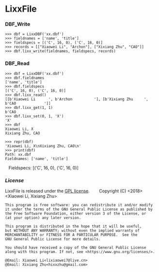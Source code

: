 # LixxFile


### DBF_Write
    >>> dbf = LixxDBF('xx.dbf')
    >>> fieldnames = ['name', 'title']
    >>> fieldspecs = [('C', 16, 0), ('C', 16, 0)]
    >>> records = [["Xiaowei Li", "Archon"], ["Xixiang Zhu", "CAO"]]
    >>> dbf.lixx_write(fieldnames, fieldspecs, records)

### DBF_Read
    >>> dbf = LixxDBF('xx.dbf')
    >>> dbf.fieldnames
    ['name', 'title']
    >>> dbf.fieldspecs
    [('C', 16, 0), ('C', 16, 0)]
    >>> dbf.lixx_read()
    [[b'Xiaowei Li      ', b'Archon          '], [b'Xixiang Zhu     ', b'CAO             ']]
    >>> dbf.lixx_get(1, 1)
    b'CAO
    >>> dbf.lixx_set(0, 1, 'X')
    'X'
    >>> dbf
    Xiaowei Li, X
    Xixiang Zhu, CAO
    
    >>> repr(dbf)
    'Xiaowei Li, X\nXixiang Zhu, CAO\n'
    >>> print(dbf)
    Path: xx.dbf
    Fieldnames: ['name', 'title']
    Fieldspecs: [('C', 16, 0), ('C', 16, 0)]

### *License*
LixxFile is released under the [GPL license](https://www.gnu.org/licenses/).
    
    Copyright (C) <2018>  <Xiaowei Li, Xixiang Zhu>

    This program is free software: you can redistribute it and/or modify
    it under the terms of the GNU General Public License as published by
    the Free Software Foundation, either version 3 of the License, or
    (at your option) any later version.

    This program is distributed in the hope that it will be useful,
    but WITHOUT ANY WARRANTY; without even the implied warranty of
    MERCHANTABILITY or FITNESS FOR A PARTICULAR PURPOSE.  See the
    GNU General Public License for more details.

    You should have received a copy of the GNU General Public License
    along with this program. If not, see <https://www.gnu.org/licenses/>.

    @Email: Xiaowei Li<lixiaowei7@live.cn>
    @Email: Xixiang Zhu<hixxzhu@gmail.com>
